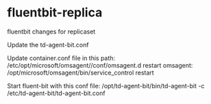 # fluentbit-replica
fluentbit changes for replicaset 

Update the td-agent-bit.conf

Update container.conf file in this path: /etc/opt/microsoft/omsagent/<WSGUID>/conf/omsagent.d
restart omsagent: /opt/microsoft/omsagent/bin/service_control restart

Start fluent-bit with this conf file: /opt/td-agent-bit/bin/td-agent-bit -c /etc/td-agent-bit/td-agent-bit.conf
